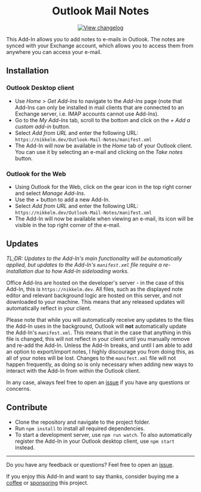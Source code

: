 <h1 align="center">Outlook Mail Notes</h1>

<p align="center">
<a href="https://github.com/NikkelM/Outlook-Mail-Notes/tree/main/CHANGELOG.md">
  <img src="https://img.shields.io/badge/view-changelog-blue"
    alt="View changelog"></a>
</p>

This Add-In allows you to add notes to e-mails in Outlook.
The notes are synced with your Exchange account, which allows you to access them from anywhere you can access your e-mail.

## Installation

### Outlook Desktop client

- Use _Home_ > _Get Add-Ins_ to navigate to the _Add-Ins_ page (note that Add-Ins can only be installed in mail clients that are connected to an Exchange server, i.e. IMAP accounts cannot use Add-Ins).
- Go to the _My Add-Ins_ tab, scroll to the bottom and click on the _+ Add a custom add-in_ button.
- Select _Add from URL_ and enter the following URL: `https://nikkelm.dev/Outlook-Mail-Notes/manifest.xml`
- The Add-In will now be available in the _Home_ tab of your Outlook client. You can use it by selecting an e-mail and clicking on the _Take notes_ button.

### Outlook for the Web

- Using Outlook for the Web, click on the gear icon in the top right corner and select _Manage Add-Ins_.
- Use the _+_ button to add a new Add-In.
- Select _Add from URL_ and enter the following URL: `https://nikkelm.dev/Outlook-Mail-Notes/manifest.xml`
- The Add-In will now be available when viewing an e-mail, its icon will be visible in the top right corner of the e-mail.

## Updates

_TL;DR: Updates to the Add-In's main functionality will be automatically applied, but updates to the Add-In's `manifest.xml` file require a re-installation due to how Add-In sideloading works._

Office Add-Ins are hosted on the developer's server - in the case of this Add-In, this is `https://nikkelm.dev`.
All files, such as the displayed note editor and relevant background logic are hosted on this server, and not downloaded to your machine.
This means that any released updates will automatically reflect in your client.

Please note that while you will automatically receive any updates to the files the Add-In uses in the background, Outlook will **not** automatically update the Add-In's `manifest.xml`.
This means that in the case that anything in this file is changed, this will not reflect in your client until you manually remove and re-add the Add-In.
Unless the Add-In breaks, and until I am able to add an option to export/import notes, I highly discourage you from doing this, as all of your notes will be lost.
Changes to the `manifest.xml` file will not happen frequently, as doing so is only necessary when adding new ways to interact with the Add-In from within the Outlook client.

In any case, always feel free to open an [issue](https://github.com/NikkelM/Outlook-Mail-Notes/issues) if you have any questions or concerns.

## Contribute

- Clone the repository and navigate to the project folder.
- Run `npm install` to install all required dependencies.
- To start a development server, use `npm run watch`. To also automatically register the Add-In in your Outlook desktop client, use `npm start` instead.

---

Do you have any feedback or questions? Feel free to open an [issue](https://github.com/NikkelM/Outlook-Mail-Notes/issues).

If you enjoy this Add-In and want to say thanks, consider buying me a [coffee](https://ko-fi.com/nikkelm) or [sponsoring](https://github.com/sponsors/NikkelM) this project.
